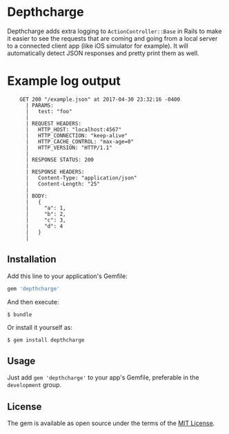 # Depthcharge

Depthcharge adds extra logging to `ActionController::Base` in Rails to make it easier to see the requests that are coming and going from a local server to a connected client app (like iOS simulator for example). It will automatically detect JSON responses and pretty print them as well.

# Example log output


		GET 200 "/example.json" at 2017-04-30 23:32:16 -0400
		  | PARAMS:
		  |   test: "foo"
		  |
		  | REQUEST HEADERS:
		  |   HTTP_HOST: "localhost:4567"
		  |   HTTP_CONNECTION: "keep-alive"
		  |   HTTP_CACHE_CONTROL: "max-age=0"
		  |   HTTP_VERSION: "HTTP/1.1"
		  |
		  | RESPONSE STATUS: 200
		  |
		  | RESPONSE HEADERS:
		  |   Content-Type: "application/json"
		  |   Content-Length: "25"
		  |
		  | BODY:
		  |   {
		  |     "a": 1,
		  |     "b": 2,
		  |     "c": 3,
		  |     "d": 4
		  |   }
		  |



## Installation

Add this line to your application's Gemfile:

```ruby
gem 'depthcharge'
```

And then execute:

    $ bundle

Or install it yourself as:

    $ gem install depthcharge

## Usage

Just add `gem 'depthcharge'` to your app's Gemfile, preferable in the `development` group.


## License

The gem is available as open source under the terms of the [MIT License](http://opensource.org/licenses/MIT).

